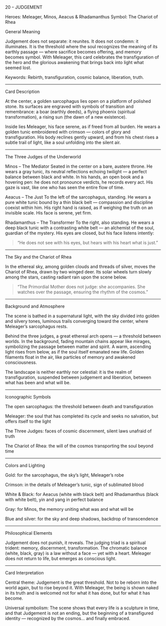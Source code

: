 20 – JUDGEMENT

Heroes: Meleager, Minos, Aeacus & Rhadamanthus
Symbol: The Chariot of Rhea

General Meaning

Judgement does not separate: it reunites.
It does not condemn: it illuminates.
It is the threshold where the soul recognizes the meaning of its earthly passage — where sacrifice becomes offering, and memory becomes symbol.
With Meleager, this card celebrates the transfiguration of the hero and the glorious awakening that brings back into light what seemed lost.

Keywords: Rebirth, transfiguration, cosmic balance, liberation, truth.


---

Card Description

At the center, a golden sarcophagus lies open on a platform of polished stone.
Its surfaces are engraved with symbols of transition and remembrance: a boar (earthly deeds), a flying phoenix (spiritual transformation), a rising sun (the dawn of a new existence).

Inside lies Meleager, his face serene, as if freed from all burden.
He wears a golden tunic embroidered with crimson — colors of glory and transfiguration.
His body reclines gently upward, and from his chest rises a subtle trail of light, like a soul unfolding into the silent air.


---

The Three Judges of the Underworld

Minos – The Mediator
Seated in the center on a bare, austere throne.
He wears a gray tunic, its neutral reflections echoing twilight — a perfect balance between black and white.
In his hands, an open book and a hovering pen: he does not pronounce verdicts, he records every act.
His gaze is vast, like one who has seen the entire flow of time.

Aeacus – The Just
To the left of the sarcophagus, standing.
He wears a pure white tunic bound by a thin black belt — compassion and discipline coexist within him.
His right hand is raised, as if weighing the truth on an invisible scale.
His face is serene, yet firm.

Rhadamanthus – The Transformer
To the right, also standing.
He wears a deep black tunic with a contrasting white belt — an alchemist of the soul, guardian of the mystery.
His eyes are closed, but his face listens intently:

> “He does not see with his eyes, but hears with his heart what is just.”




---

The Sky and the Chariot of Rhea

In the ethereal sky, among golden clouds and threads of silver, moves the Chariot of Rhea, drawn by two winged deer.
Its solar wheels turn slowly among the stars, casting radiant rain upon the scene below.

> “The Primordial Mother does not judge: she accompanies.
She watches over the passage, ensuring the rhythm of the cosmos.”




---

Background and Atmosphere

The scene is bathed in a supernatural light, with the sky divided into golden and silvery tones, luminous trails converging toward the center, where Meleager’s sarcophagus rests.

Behind the three judges, a great ethereal arch opens — a threshold between worlds.
In the background, fading mountain chains appear like mirages, symbolizing the passage between matter and spirit.
A warm, ascending light rises from below, as if the soul itself emanated new life.
Golden filaments float in the air, like particles of memory and awakened consciousness.

The landscape is neither earthly nor celestial: it is the realm of transfiguration, suspended between judgement and liberation, between what has been and what will be.


---

Iconographic Symbols

The open sarcophagus: the threshold between death and transfiguration

Meleager: the soul that has completed its cycle and seeks no salvation, but offers itself to the light

The Three Judges: faces of cosmic discernment, silent laws unafraid of truth

The Chariot of Rhea: the will of the cosmos transporting the soul beyond time



---

Colors and Lighting

Gold: for the sarcophagus, the sky’s light, Meleager’s robe

Crimson: in the details of Meleager’s tunic, sign of sublimated blood

White & Black: for Aeacus (white with black belt) and Rhadamanthus (black with white belt), yin and yang in perfect balance

Gray: for Minos, the memory uniting what was and what will be

Blue and silver: for the sky and deep shadows, backdrop of transcendence



---

Philosophical Elements

Judgement does not punish, it reveals.
The judging triad is a spiritual trident: memory, discernment, transformation.
The chromatic balance (white, black, gray) is a law without a face — yet with a heart.
Meleager does not return to life, but emerges as conscious light.


---

Card Interpretation

Central theme:
Judgement is the great threshold.
Not to be reborn into the world again, but to rise beyond it.
With Meleager, the being is shown naked in its truth and is welcomed not for what it has done, but for what it has become.

Universal symbolism:
The scene shows that every life is a sculpture in time, and that Judgement is not an ending, but the beginning of a transfigured identity — recognized by the cosmos… and finally embraced.
